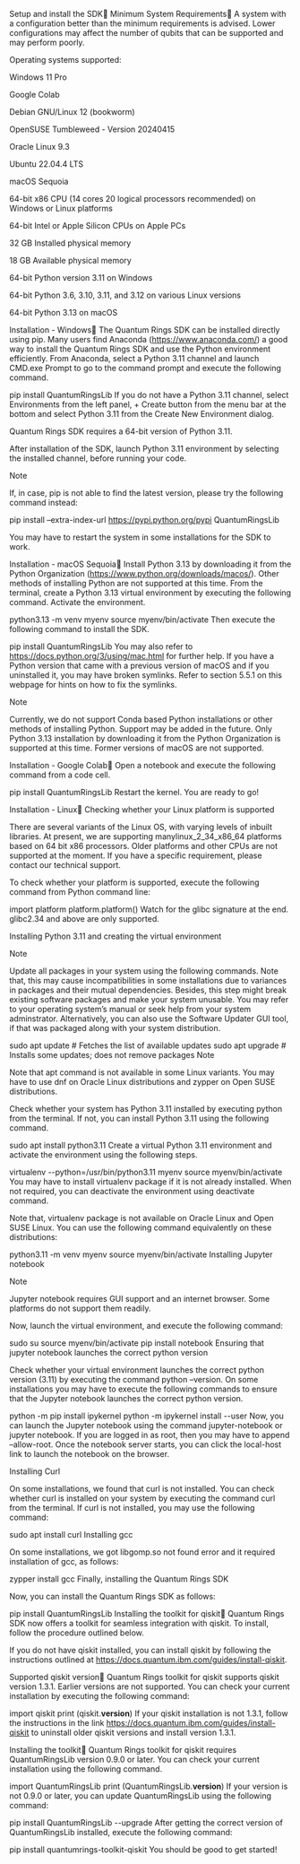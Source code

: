 Setup and install the SDK
Minimum System Requirements
A system with a configuration better than the minimum requirements is advised. Lower configurations may affect the number of qubits that can be supported and may perform poorly.

Operating systems supported:

Windows 11 Pro

Google Colab

Debian GNU/Linux 12 (bookworm)

OpenSUSE Tumbleweed - Version 20240415

Oracle Linux 9.3

Ubuntu 22.04.4 LTS

macOS Sequoia

64-bit x86 CPU (14 cores 20 logical processors recommended) on Windows or Linux platforms

64-bit Intel or Apple Silicon CPUs on Apple PCs

32 GB Installed physical memory

18 GB Available physical memory

64-bit Python version 3.11 on Windows

64-bit Python 3.6, 3.10, 3.11, and 3.12 on various Linux versions

64-bit Python 3.13 on macOS

Installation - Windows
The Quantum Rings SDK can be installed directly using pip. Many users find Anaconda (https://www.anaconda.com/) a good way to install the Quantum Rings SDK and use the Python environment efficiently. From Anaconda, select a Python 3.11 channel and launch CMD.exe Prompt to go to the command prompt and execute the following command.

pip install QuantumRingsLib
If you do not have a Python 3.11 channel, select Environments from the left panel, + Create button from the menu bar at the bottom and select Python 3.11 from the Create New Environment dialog.

Quantum Rings SDK requires a 64-bit version of Python 3.11.

After installation of the SDK, launch Python 3.11 environment by selecting the installed channel, before running your code.

Note

If, in case, pip is not able to find the latest version, please try the following command instead:

pip install –extra-index-url https://pypi.python.org/pypi QuantumRingsLib

You may have to restart the system in some installations for the SDK to work.

Installation - macOS Sequoia
Install Python 3.13 by downloading it from the Python Organization (https://www.python.org/downloads/macos/). Other methods of installing Python are not supported at this time. From the terminal, create a Python 3.13 virtual environment by executing the following command. Activate the environment.

python3.13 -m venv myenv
source myenv/bin/activate
Then execute the following command to install the SDK.

pip install QuantumRingsLib
You may also refer to https://docs.python.org/3/using/mac.html for further help. If you have a Python version that came with a previous version of macOS and if you uninstalled it, you may have broken symlinks. Refer to section 5.5.1 on this webpage for hints on how to fix the symlinks.

Note

Currently, we do not support Conda based Python installations or other methods of installing Python. Support may be added in the future. Only Python 3.13 installation by downloading it from the Python Organization is supported at this time. Former versions of macOS are not supported.

Installation - Google Colab
Open a notebook and execute the following command from a code cell.

pip install QuantumRingsLib
Restart the kernel. You are ready to go!

Installation - Linux
Checking whether your Linux platform is supported

There are several variants of the Linux OS, with varying levels of inbuilt libraries. At present, we are supporting manylinux_2_34_x86_64 platforms based on 64 bit x86 processors. Older platforms and other CPUs are not supported at the moment. If you have a specific requirement, please contact our technical support.

To check whether your platform is supported, execute the following command from Python command line:

import platform
platform.platform()
Watch for the glibc signature at the end. glibc2.34 and above are only supported.

Installing Python 3.11 and creating the virtual environment

Note

Update all packages in your system using the following commands. Note that, this may cause incompatibilities in some installations due to variances in packages and their mutual dependencies. Besides, this step might break existing software packages and make your system unusable. You may refer to your operating system’s manual or seek help from your system adminstrator. Alternatively, you can also use the Software Updater GUI tool, if that was packaged along with your system distribution.

sudo apt update        # Fetches the list of available updates
sudo apt upgrade       # Installs some updates; does not remove packages
Note

Note that apt command is not available in some Linux variants. You may have to use dnf on Oracle Linux distributions and zypper on Open SUSE distributions.

Check whether your system has Python 3.11 installed by executing python from the terminal. If not, you can install Python 3.11 using the following command.

sudo apt install python3.11
Create a virtual Python 3.11 environment and activate the environment using the following steps.

virtualenv --python=/usr/bin/python3.11 myenv
source myenv/bin/activate
You may have to install virtualenv package if it is not already installed. When not required, you can deactivate the environment using deactivate command.

Note that, virtualenv package is not available on Oracle Linux and Open SUSE Linux. You can use the following command equivalently on these distributions:

python3.11 -m venv myenv
source myenv/bin/activate
Installing Jupyter notebook

Note

Jupyter notebook requires GUI support and an internet browser. Some platforms do not support them readily.

Now, launch the virtual environment, and execute the following command:

sudo su
source myenv/bin/activate
pip install notebook
Ensuring that jupyter notebook launches the correct python version

Check whether your virtual environment launches the correct python version (3.11) by executing the command python –version. On some installations you may have to execute the following commands to ensure that the Jupyter notebook launches the correct python version.

python -m pip install ipykernel
python -m ipykernel install --user
Now, you can launch the Jupyter notebook using the command jupyter-notebook or jupyter notebook. If you are logged in as root, then you may have to append –allow-root. Once the notebook server starts, you can click the local-host link to launch the notebook on the browser.

Installing Curl

On some installations, we found that curl is not installed. You can check whether curl is installed on your system by executing the command curl from the terminal. If curl is not installed, you may use the following command:

sudo apt install curl
Installing gcc

On some installations, we got libgomp.so not found error and it required installation of gcc, as follows:

zypper install gcc
Finally, installing the Quantum Rings SDK

Now, you can install the Quantum Rings SDK as follows:

pip install QuantumRingsLib
Installing the toolkit for qiskit
Quantum Rings SDK now offers a toolkit for seamless integration with qiskit. To install, follow the procedure outlined below.

If you do not have qiskit installed, you can install qiskit by following the instructions outlined at https://docs.quantum.ibm.com/guides/install-qiskit.

Supported qiskit version
Quantum Rings toolkit for qiskit supports qiskit version 1.3.1. Earlier versions are not supported. You can check your current installation by executing the following command:

import qiskit
print (qiskit.__version__)
If your qiskit installation is not 1.3.1, follow the instructions in the link https://docs.quantum.ibm.com/guides/install-qiskit to uninstall older qiskit versions and install version 1.3.1.

Installing the toolkit
Quantum Rings toolkit for qiskit requires QuantumRingsLib version 0.9.0 or later. You can check your current installation using the following command.

import QuantumRingsLib
print (QuantumRingsLib.__version__)
If your version is not 0.9.0 or later, you can update QuantumRingsLib using the following command:

pip install QuantumRingsLib --upgrade
After getting the correct version of QuantumRingsLib installed, execute the following command:

pip install quantumrings-toolkit-qiskit
You should be good to get started!